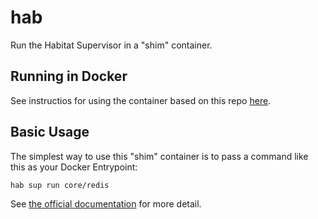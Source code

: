 # hab

Run the Habitat Supervisor in a "shim" container.

## Running in Docker

See instructios for using the container based on this repo [here](https://github.com/users/bixu/packages/container/package/hab).

## Basic Usage

The simplest way to use this "shim" container is to pass a command like this as your Docker Entrypoint:

```shell
hab sup run core/redis
```

See [the official documentation](https://www.habitat.sh/docs) for more detail.
